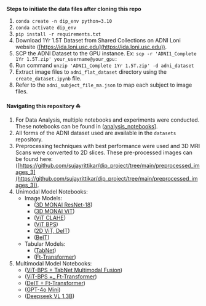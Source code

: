**Steps to initiate the data files after cloning this repo**

1. `conda create -n dip_env python=3.10`
2. `conda activate dip_env`
3. `pip install -r requirements.txt`
4. Download 1Yr 1.5T Dataset from Shared Collections on ADNI Loni website ([https://ida.loni.usc.edu](https://ida.loni.usc.edu)).
5. SCP the ADNI Dataset to the GPU instance. Ex: `scp -r 'ADNI1_Complete 1Yr 1.5T.zip' your_username@your_gpu:`
6. Run command `unzip 'ADNI1_Complete 1Yr 1.5T.zip' -d adni_dataset`
7. Extract image files to `adni_flat_dataset` directory using the `create_dataset.ipynb` file.
8. Refer to the `adni_subject_file_ma.json` to map each subject to image files.

**Navigating this repository ⛵️**
1. For Data Analysis, multiple notebooks and experiments were conducted. These notebooks can be found in ([analysis_notebooks](https://github.com/sujayrittikar/dip_project/tree/main/analysis_notebooks)].
2. All forms of the ADNI dataset used are available in the `datasets` repository.
3. Preprocessing techniques with best performance were used and 3D MRI Scans were converted to 2D slices. These pre-processed images can be found here: ([https://github.com/sujayrittikar/dip_project/tree/main/preprocessed_images_3](https://github.com/sujayrittikar/dip_project/tree/main/preprocessed_images_3)).
4. Unimodal Model Notebooks:
    - Image Models:
      - ([3D MONAI ResNet-18](https://github.com/sujayrittikar/dip_project/blob/main/unimodal/ResNet.ipynb))
      - ([3D MONAI ViT](https://github.com/sujayrittikar/dip_project/blob/main/unimodal/ViT.ipynb))
      - ([ViT CLAHE](https://github.com/sujayrittikar/dip_project/blob/main/unimodal/ViT-CLAHE.ipynb))
      - ([ViT BPS](https://github.com/sujayrittikar/dip_project/blob/main/unimodal/ViT-Bit_Plane_Slicing.ipynb))
      - ([2D ViT, DeIT](https://github.com/sujayrittikar/dip_project/blob/main/unimodal/Uni-Modal%20and%20Multi%20Modal%20results.ipynb))
      - ([BeIT](https://github.com/sujayrittikar/dip_project/blob/main/unimodal/BEIT%20Model%20Code%20for%20end%20to%20end%20training%20and%20inference))
    - Tabular Models:
      - ([TabNet](https://github.com/sujayrittikar/dip_project/blob/main/unimodal/TabNet.ipynb))
      - ([Ft-Transformer](https://github.com/sujayrittikar/dip_project/blob/main/unimodal/Ft-transformer.ipynb))
5. Multimodal Model Notebooks:
    - ([ViT-BPS + TabNet Multimodal Fusion](https://github.com/sujayrittikar/dip_project/blob/main/multimodal/ViT-Bit_Plane_Slicing%20%2B%20Multi%20modal%20Fusion%20-%20early%20and%20mid.ipynb))
    - ([ViT-BPS +_ Ft-Transformer](https://github.com/sujayrittikar/dip_project/blob/main/multimodal/ViT-BPS_FtTransformer_3D.ipynb))
    - ([DeIT + Ft-Transformer](https://github.com/sujayrittikar/dip_project/blob/main/multimodal/Ft-transformer%20%2B%20Deit.ipynb))
    - ([GPT-4o Mini](https://github.com/sujayrittikar/dip_project/blob/main/multimodal/gpt_4o.py))
    - ([Deepseek VL 1.3B](https://github.com/sujayrittikar/dip_project/blob/main/multimodal/deepseek_vl_1_3_b.ipynb))
